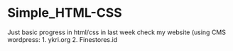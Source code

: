 # Simple_HTML-CSS
Just basic progress in html/css in last week
check my website (using CMS wordpress: 1. ykri.org
                                       2. Finestores.id
